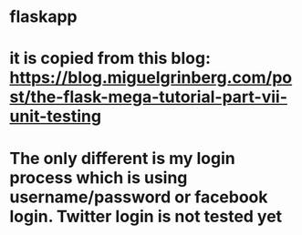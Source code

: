 # flaskapp
# it is copied from this blog: https://blog.miguelgrinberg.com/post/the-flask-mega-tutorial-part-vii-unit-testing
# The only different is my login process which is using username/password or facebook login. Twitter login is not tested yet
